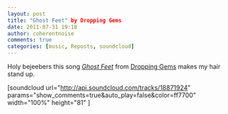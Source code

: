 ```yaml
---
layout: post
title: "Ghost Feet" by Dropping Gems
date: 2011-07-31 19:18
author: coherentnoise
comments: true
categories: [music, Reposts, soundcloud]
---
```

Holy bejeebers this song <em><a title="Ghost Feet by Dropping Gems on SoundCloud" href="http://soundcloud.com/dropping-gems/ghost-feet-garden-shoes-ft" target="_blank">Ghost Feet</a></em> from <a title="Dropping Gems on Soundcloud" href="http://soundcloud.com/dropping-gems" target="_blank">Dropping Gems</a> makes my hair stand up.

[soundcloud url="http://api.soundcloud.com/tracks/18871924" params="show_comments=true&amp;auto_play=false&amp;color=ff7700" width="100%" height="81" ]
